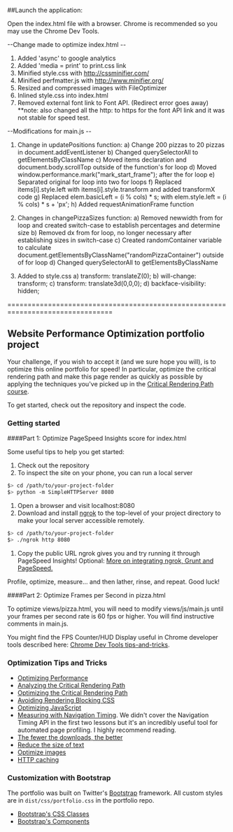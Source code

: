 ##Launch the application:

Open the index.html file with a browser. Chrome is recommended so you may use the Chrome Dev Tools.

--Change made to optimize index.html --
1) Added 'async' to google analytics
2) Added 'media = print' to print.css link
3) Minified style.css with http://cssminifier.com/
4) Minified perfmatter.js with http://www.minifier.org/
5) Resized and compressed images with FileOptimizer
6) Inlined style.css into index.html
7) Removed external font link to Font API. (Redirect error goes away)
    **note:  also changed all the http: to https for the font API link and it was not stable for speed test.

--Modifications for main.js --
1) Change in updatePositions function:
    a) Change 200 pizzas to 20 pizzas in document.addEventListener
    b) Changed querySelectorAll to getElementsByClassName
    c) Moved items declaration and document.body.scrollTop outside of the function's for loop
    d) Moved window.performance.mark("mark_start_frame"); after the for loop
    e) Separated original for loop into two for loops
    f) Replaced items[i].style.left with items[i].style.transform and added transformX code
    g) Replaced elem.basicLeft = (i % cols) * s; with elem.style.left = (i % cols) * s + 'px';
    h) Added requestAnimationFrame function

2) Changes in changePizzaSizes function:
    a) Removed newwidth from for loop and created switch-case to establish percentages and determine size
    b) Removed dx from for loop, no longer necessary after establishing sizes in switch-case
    c) Created randomContainer variable to calculate document.getElementsByClassName("randomPizzaContainer") outside of for loop
    d) Changed querySelectorAll to getElementsByClassName

3) Added to style.css
    a) transform: translateZ(0);
    b) will-change: transform;
    c) transform: translate3d(0,0,0);
    d) backface-visibility: hidden;

================================================================================

## Website Performance Optimization portfolio project

Your challenge, if you wish to accept it (and we sure hope you will), is to optimize this online portfolio for speed! In particular, optimize the critical rendering path and make this page render as quickly as possible by applying the techniques you've picked up in the [Critical Rendering Path course](https://www.udacity.com/course/ud884).

To get started, check out the repository and inspect the code.

### Getting started

####Part 1: Optimize PageSpeed Insights score for index.html

Some useful tips to help you get started:

1. Check out the repository
1. To inspect the site on your phone, you can run a local server

  ```bash
  $> cd /path/to/your-project-folder
  $> python -m SimpleHTTPServer 8080
  ```

1. Open a browser and visit localhost:8080
1. Download and install [ngrok](https://ngrok.com/) to the top-level of your project directory to make your local server accessible remotely.

  ``` bash
  $> cd /path/to/your-project-folder
  $> ./ngrok http 8080
  ```

1. Copy the public URL ngrok gives you and try running it through PageSpeed Insights! Optional: [More on integrating ngrok, Grunt and PageSpeed.](http://www.jamescryer.com/2014/06/12/grunt-pagespeed-and-ngrok-locally-testing/)

Profile, optimize, measure... and then lather, rinse, and repeat. Good luck!

####Part 2: Optimize Frames per Second in pizza.html

To optimize views/pizza.html, you will need to modify views/js/main.js until your frames per second rate is 60 fps or higher. You will find instructive comments in main.js.

You might find the FPS Counter/HUD Display useful in Chrome developer tools described here: [Chrome Dev Tools tips-and-tricks](https://developer.chrome.com/devtools/docs/tips-and-tricks).

### Optimization Tips and Tricks
* [Optimizing Performance](https://developers.google.com/web/fundamentals/performance/ "web performance")
* [Analyzing the Critical Rendering Path](https://developers.google.com/web/fundamentals/performance/critical-rendering-path/analyzing-crp.html "analyzing crp")
* [Optimizing the Critical Rendering Path](https://developers.google.com/web/fundamentals/performance/critical-rendering-path/optimizing-critical-rendering-path.html "optimize the crp!")
* [Avoiding Rendering Blocking CSS](https://developers.google.com/web/fundamentals/performance/critical-rendering-path/render-blocking-css.html "render blocking css")
* [Optimizing JavaScript](https://developers.google.com/web/fundamentals/performance/critical-rendering-path/adding-interactivity-with-javascript.html "javascript")
* [Measuring with Navigation Timing](https://developers.google.com/web/fundamentals/performance/critical-rendering-path/measure-crp.html "nav timing api"). We didn't cover the Navigation Timing API in the first two lessons but it's an incredibly useful tool for automated page profiling. I highly recommend reading.
* <a href="https://developers.google.com/web/fundamentals/performance/optimizing-content-efficiency/eliminate-downloads.html">The fewer the downloads, the better</a>
* <a href="https://developers.google.com/web/fundamentals/performance/optimizing-content-efficiency/optimize-encoding-and-transfer.html">Reduce the size of text</a>
* <a href="https://developers.google.com/web/fundamentals/performance/optimizing-content-efficiency/image-optimization.html">Optimize images</a>
* <a href="https://developers.google.com/web/fundamentals/performance/optimizing-content-efficiency/http-caching.html">HTTP caching</a>

### Customization with Bootstrap
The portfolio was built on Twitter's <a href="http://getbootstrap.com/">Bootstrap</a> framework. All custom styles are in `dist/css/portfolio.css` in the portfolio repo.

* <a href="http://getbootstrap.com/css/">Bootstrap's CSS Classes</a>
* <a href="http://getbootstrap.com/components/">Bootstrap's Components</a>
